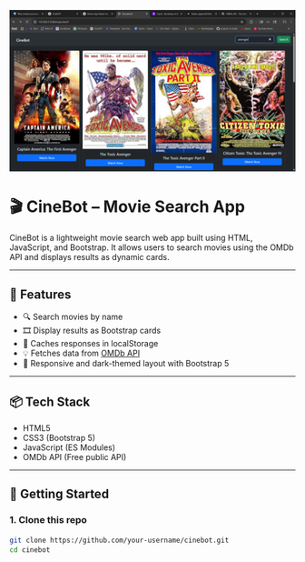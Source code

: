 ![Cinebot ScreenShot](./assets/image.png)

# 🎬 CineBot – Movie Search App

CineBot is a lightweight movie search web app built using HTML, JavaScript, and Bootstrap. It allows users to search movies using the OMDb API and displays results as dynamic cards.

---

## 🔧 Features

- 🔍 Search movies by name
- 🎞️ Display results as Bootstrap cards
- 🧠 Caches responses in localStorage
- 💡 Fetches data from [OMDb API](https://www.omdbapi.com/)
- 🎨 Responsive and dark-themed layout with Bootstrap 5

---

## 📦 Tech Stack

- HTML5
- CSS3 (Bootstrap 5)
- JavaScript (ES Modules)
- OMDb API (Free public API)

---

## 🚀 Getting Started

### 1. Clone this repo
```bash
git clone https://github.com/your-username/cinebot.git
cd cinebot
